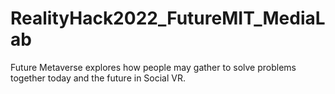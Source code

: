 # RealityHack2022_FutureMIT_MediaLab
Future Metaverse explores how people may gather to solve problems together today and the future in Social VR. 
